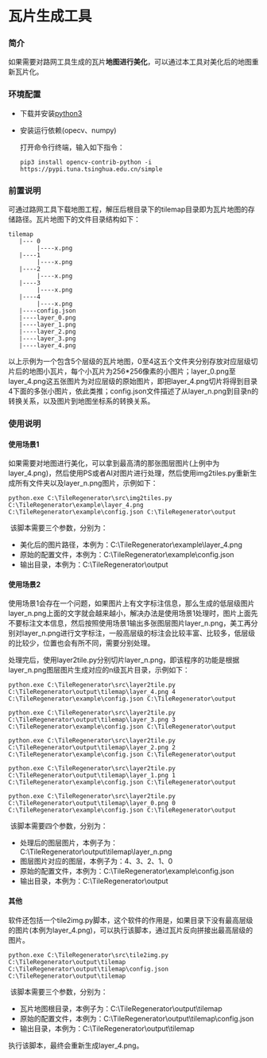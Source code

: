 

# 瓦片生成工具

### 简介

​	如果需要对路网工具生成的瓦片**地图进行美化**，可以通过本工具对美化后的地图重新瓦片化。

### 环境配置

- 下载并安装[python3](https://www.python.org/ftp/python/3.9.10/python-3.9.10-amd64.exe)

- 安装运行依赖(opecv、numpy)

  打开命令行终端，输入如下指令：

  ```shell
  pip3 install opencv-contrib-python -i https://pypi.tuna.tsinghua.edu.cn/simple
  ```

### 前置说明

​	可通过路网工具下载地图工程，解压后根目录下的tilemap目录即为瓦片地图的存储路径。瓦片地图下的文件目录结构如下：

```
tilemap
   |--- 0
        |----x.png
   |----1
        |----x.png
   |----2
        |----x.png
   |----3
        |----x.png
   |----4
        |----x.png
   |----config.json
   |----layer_0.png
   |----layer_1.png
   |----layer_2.png
   |----layer_3.png
   |----layer_4.png
```

​	以上示例为一个包含5个层级的瓦片地图，0至4这五个文件夹分别存放对应层级切片后的地图小瓦片，每个小瓦片为256*256像素的小图片；layer_0.png至layer_4.png这五张图片为对应层级的原始图片，即把layer_4.png切片将得到目录4下面的多张小图片，依此类推；config.json文件描述了从layer_n.png到目录n的转换关系，以及图片到地图坐标系的转换关系。

### 使用说明

#### 使用场景1

​	如果需要对地图进行美化，可以拿到最高清的那张图层图片(上例中为layer_4.png)，然后使用PS或者AI对图片进行处理，然后使用img2tiles.py重新生成所有文件夹以及layer_n.png图片，示例如下：

```shell
python.exe C:\TileRegenerator\src\img2tiles.py C:\TileRegenerator\example\layer_4.png C:\TileRegenerator\example\config.json C:\TileRegenerator\output
```

​	该脚本需要三个参数，分别为：

- 美化后的图片路径，本例为：C:\TileRegenerator\example\layer_4.png
- 原始的配置文件，本例为：C:\TileRegenerator\example\config.json
- 输出目录，本例为：C:\TileRegenerator\output

#### 使用场景2

​	使用场景1会存在一个问题，如果图片上有文字标注信息，那么生成的低层级图片layer_n.png上面的文字就会越来越小，解决办法是使用场景1处理时，图片上面先不要标注文本信息，然后按照使用场景1输出多张图层图片layer_n.png，美工再分别对layer_n.png进行文字标注，一般高层级的标注会比较丰富、比较多，低层级的比较少，位置也会有所不同，需要分别处理。

​	处理完后，使用layer2tile.py分别切片layer_n.png，即该程序的功能是根据layer_n.png图层图片生成对应的n级瓦片目录，示例如下：

```
python.exe C:\TileRegenerator\src\layer2tile.py C:\TileRegenerator\output\tilemap\layer_4.png 4 C:\TileRegenerator\example\config.json C:\TileRegenerator\output

python.exe C:\TileRegenerator\src\layer2tile.py C:\TileRegenerator\output\tilemap\layer_3.png 3 C:\TileRegenerator\example\config.json C:\TileRegenerator\output

python.exe C:\TileRegenerator\src\layer2tile.py C:\TileRegenerator\output\tilemap\layer_2.png 2 C:\TileRegenerator\example\config.json C:\TileRegenerator\output

python.exe C:\TileRegenerator\src\layer2tile.py C:\TileRegenerator\output\tilemap\layer_1.png 1 C:\TileRegenerator\example\config.json C:\TileRegenerator\output

python.exe C:\TileRegenerator\src\layer2tile.py C:\TileRegenerator\output\tilemap\layer_0.png 0 C:\TileRegenerator\example\config.json C:\TileRegenerator\output
```

​	该脚本需要四个参数，分别为：

- 处理后的图层图片，本例子为：C:\TileRegenerator\output\tilemap\layer_n.png
- 图层图片对应的图层，本例子为：4、3、2、1、0
- 原始的配置文件，本例为：C:\TileRegenerator\example\config.json
- 输出目录，本例为：C:\TileRegenerator\output

#### 其他

​	软件还包括一个tile2img.py脚本，这个软件的作用是，如果目录下没有最高层级的图片(本例为layer_4.png)，可以执行该脚本，通过瓦片反向拼接出最高层级的图片。

```
python.exe C:\TileRegenerator\src\tile2img.py C:\TileRegenerator\output\tilemap C:\TileRegenerator\output\tilemap\config.json C:\TileRegenerator\output\tilemap
```

​	该脚本需要三个参数，分别为：

- 瓦片地图根目录，本例子为：C:\TileRegenerator\output\tilemap
- 原始的配置文件，本例为：C:\TileRegenerator\output\tilemap\config.json 
- 输出目录，本例为：C:\TileRegenerator\output\tilemap

执行该脚本，最终会重新生成layer_4.png。

#### 

